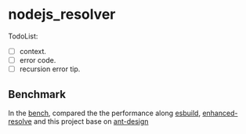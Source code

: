 # nodejs_resolver

TodoList:

- [ ] context.
- [ ] error code.
- [ ] recursion error tip.

## Benchmark

In the [bench](./bench/README.md), compared the the performance along [esbuild](https://github.com/evanw/esbuild), [enhanced-resolve](https://github.com/webpack/enhanced-resolve) and this project base on [ant-design](https://github.com/ant-design/ant-design)
